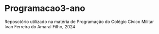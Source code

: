 # Programacao3-ano
Reposotório utilizado na matéria de Programação do Colégio Cívico Militar Ivan Ferreira do Amaral Filho, 2024
